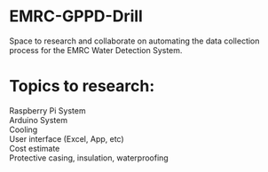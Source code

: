# EMRC-GPPD-Drill
Space to research and collaborate on automating the data collection process for the EMRC Water Detection System.

# Topics to research:
Raspberry Pi System\
Arduino System\
Cooling\
User interface (Excel, App, etc)\
Cost estimate\
Protective casing, insulation, waterproofing
